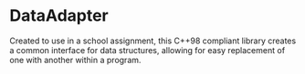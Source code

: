 DataAdapter
===========

Created to use in a school assignment, this C++98 compliant library creates a common interface for data structures, allowing for easy replacement of one with another within a program.
